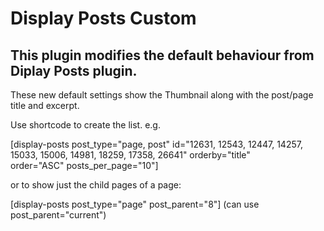 # Display Posts Custom

## This plugin modifies the default behaviour from Diplay Posts plugin.

These new default settings show the Thumbnail along with the post/page title and excerpt.

Use shortcode to create the list.  e.g. 

[display-posts post_type="page, post" id="12631, 12543, 12447, 14257, 15033, 15006, 14981, 18259, 17358, 26641" orderby="title" order="ASC" posts_per_page="10"]

or to show just the child pages of a page:

[display-posts post_type="page" post_parent="8"] (can use post_parent="current")

